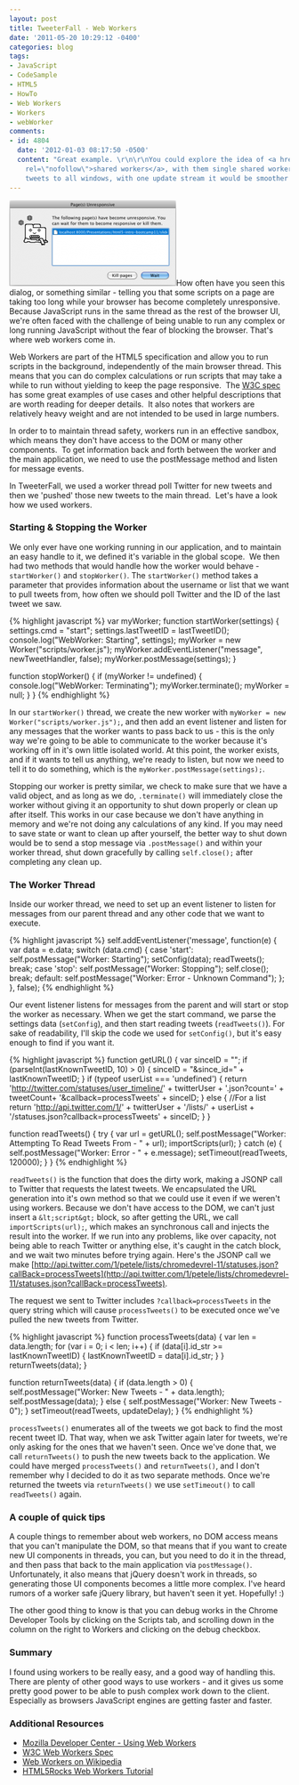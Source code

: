 ```yaml
---
layout: post
title: TweeterFall - Web Workers
date: '2011-05-20 10:29:12 -0400'
categories: blog
tags:
- JavaScript
- CodeSample
- HTML5
- HowTo
- Web Workers
- Workers
- webWorker
comments:
- id: 4804
  date: '2012-01-03 08:17:50 -0500'
  content: "Great example. \r\n\r\nYou could explore the idea of <a href=\"http://www.whatwg.org/specs/web-apps/current-work/multipage/workers.html#shared-state-using-a-shared-worker\"
    rel=\"nofollow\">shared workers</a>, with them single shared worker could provide
    tweets to all windows, with one update stream it would be smoother experience."
---
```

![](/assets/unresponsive-300x154.png "unresponsive")How often have you seen this dialog, or something similar - telling you that some scripts on a page are taking too long while your browser has become completely unresponsive.  Because JavaScript runs in the same thread as the rest of the browser UI, we're often faced with the challenge of being unable to run any complex or long running JavaScript without the fear of blocking the browser.  That's where web workers come in.

Web Workers are part of the HTML5 specification and allow you to run scripts in the background, independently of the main browser thread. This means that you can do complex calculations or run scripts that may take a while to run without yielding to keep the page responsive.  The [W3C spec](http://dev.w3.org/html5/workers/) has some great examples of use cases and other helpful descriptions that are worth reading for deeper details.  It also notes that workers are relatively heavy weight and are not intended to be used in large numbers.

In order to to maintain thread safety, workers run in an effective sandbox, which means they don't have access to the DOM or many other components.  To get information back and forth between the worker and the main application, we need to use the postMessage method and listen for message events.

In TweeterFall, we used a worker thread poll Twitter for new tweets and then we 'pushed' those new tweets to the main thread.  Let's have a look how we used workers.

### Starting &amp; Stopping the Worker

We only ever have one working running in our application, and to maintain an easy handle to it, we defined it's variable in the global scope.  We then had two methods that would handle how the worker would behave - `startWorker()` and `stopWorker()`.  The `startWorker()` method takes a parameter that provides information about the username or list that we want to pull tweets from, how often we should poll Twitter and the ID of the last tweet we saw.

{% highlight javascript %}
var myWorker;
function startWorker(settings) {
  settings.cmd = "start";
  settings.lastTweetID = lastTweetID();
  console.log("WebWorker: Starting", settings);
  myWorker = new Worker("scripts/worker.js");
  myWorker.addEventListener("message", newTweetHandler, false);
  myWorker.postMessage(settings);
}

function stopWorker() {
  if (myWorker != undefined) {
    console.log("WebWorker: Terminating");
    myWorker.terminate();
    myWorker = null;
  }
}
{% endhighlight %}

In our `startWorker()` thread, we create the new worker with `myWorker = new Worker("scripts/worker.js");`, and then add an event listener and listen for any messages that the worker wants to pass back to us - this is the only way we're going to be able to communicate to the worker because it's working off in it's own little isolated world.  At this point, the worker exists, and if it wants to tell us anything, we're ready to listen, but now we need to tell it to do something, which is the `myWorker.postMessage(settings);`.

Stopping our worker is pretty similar, we check to make sure that we have a valid object, and as long as we do, `.terminate()` will immediately close the worker without giving it an opportunity to shut down properly or clean up after itself.  This works in our case because we don't have anything in memory and we're not doing any calculations of any kind.  If you may need to save state or want to clean up after yourself, the better way to shut down would be to send a stop message via `.postMessage()` and within your worker thread, shut down gracefully by calling `self.close();` after completing any clean up.

### The Worker Thread

Inside our worker thread, we need to set up an event listener to listen for messages from our parent thread and any other code that we want to execute.

{% highlight javascript %}
self.addEventListener('message', function(e) {
  var data = e.data;
  switch (data.cmd) {
    case 'start':
      self.postMessage("Worker: Starting");
      setConfig(data);
      readTweets();
      break;
    case 'stop':
      self.postMessage("Worker: Stopping");
      self.close();
      break;
    default:
      self.postMessage("Worker: Error - Unknown Command");
  };
}, false);
{% endhighlight %}

Our event listener listens for messages from the parent and will start or stop the worker as necessary.  When we get the start command, we parse the settings data (`setConfig`), and then start reading tweets (`readTweets()`).  For sake of readability, I'll skip the code we used for `setConfig()`, but it's easy enough to find if you want it.

{% highlight javascript %}
function getURL() {
  var sinceID = "";
  if (parseInt(lastKnownTweetID, 10) > 0) {
    sinceID = "&since_id=" + lastKnownTweetID;
  }
  if (typeof userList === 'undefined') {
    return 'http://twitter.com/statuses/user_timeline/' + twitterUser
      + '.json?count=' + tweetCount+ '&callback=processTweets' + sinceID;
  } else {
    //For a list
    return 'http://api.twitter.com/1/' + twitterUser + '/lists/' +
      userList + '/statuses.json?callback=processTweets' + sinceID;
  }
}

function readTweets() {
  try {
    var url = getURL();
    self.postMessage("Worker: Attempting To Read Tweets From - " + url);
    importScripts(url);
  }
  catch (e) {
    self.postMessage("Worker: Error - " + e.message);
    setTimeout(readTweets, 120000);
  }
}
{% endhighlight %}

`readTweets()` is the function that does the dirty work, making a JSONP call to Twitter that requests the latest tweets.  We encapsulated the URL generation into it's own method so that we could use it even if we weren't using workers.  Because we don't have access to the DOM, we can't just insert a `&lt;script&gt;` block, so after getting the URL, we call `importScripts(url);`, which makes an synchronous call and injects the result into the worker.  If we run into any problems, like over capacity, not being able to reach Twitter or anything else, it's caught in the catch block, and we wait two minutes before trying again.  Here's the JSONP call we make [http://api.twitter.com/1/petele/lists/chromedevrel-11/statuses.json?callBack=processTweets](http://api.twitter.com/1/petele/lists/chromedevrel-11/statuses.json?callBack=processTweets).

The request we sent to Twitter includes `?callback=processTweets` in the query string which will cause `processTweets()` to be executed once we've pulled the new tweets from Twitter.

{% highlight javascript %}
function processTweets(data) {
  var len = data.length;
  for (var i = 0; i &lt; len; i++) {
    if (data[i].id_str >= lastKnownTweetID) {
      lastKnownTweetID = data[i].id_str;
    }
  }
  returnTweets(data);
}

function returnTweets(data) {
  if (data.length > 0) {
    self.postMessage("Worker: New Tweets - " + data.length);
    self.postMessage(data);
  } else {
    self.postMessage("Worker: New Tweets - 0");
  }
  setTimeout(readTweets, updateDelay);
}
{% endhighlight %}

`processTweets()` enumerates all of the tweets we got back to find the most recent tweet ID.  That way, when we ask Twitter again later for tweets, we're only asking for the ones that we haven't seen.  Once we've done that, we call `returnTweets()` to push the new tweets back to the application.  We could have merged `processTweets()` and `returnTweets()`, and I don't remember why I decided to do it as two separate methods.  Once we're returned the tweets via `returnTweets()` we use `setTimeout()` to call `readTweets()` again.

### A couple of quick tips

A couple things to remember about web workers, no DOM access means that you can't manipulate the DOM, so that means that if you want to create new UI components in threads, you can, but you need to do it in the thread, and then pass that back to the main application via `postMessage()`.  Unfortunately, it also means that jQuery doesn't work in threads, so generating those UI components becomes a little more complex.  I've heard rumors of a worker safe jQuery library, but haven't seen it yet.  Hopefully! :)

The other good thing to know is that you can debug works in the Chrome Developer Tools by clicking on the Scripts tab, and scrolling down in the column on the right to Workers and clicking on the debug checkbox.

### Summary

I found using workers to be really easy, and a good way of handling this.  There are plenty of other good ways to use workers - and it gives us some pretty good power to be able to push complex work down to the client.  Especially as browsers JavaScript engines are getting faster and faster.

### Additional Resources

*   [Mozilla Developer Center - Using Web Workers](https://developer.mozilla.org/en/using_web_workers)
*   [W3C Web Workers Spec](http://dev.w3.org/html5/workers/)
*   [Web Workers on Wikipedia](http://en.wikipedia.org/wiki/Web_Workers)
*   [HTML5Rocks Web Workers Tutorial](http://www.html5rocks.com/tutorials/workers/basics/)